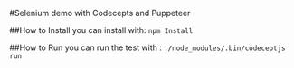 #Selenium demo with Codecepts and Puppeteer

##How to Install
you can install with:
`npm Install`

##How to Run
you can run the test with :
`./node_modules/.bin/codeceptjs run`
